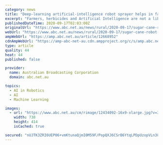 ```yaml
---
category: news
title: "Deep-learning artificial-intelligence robot sprayer helps in farming fight to save Great Barrier Reef"
excerpt: "Farmers, herbicides and Artificial Intelligence are not a likely match, but AI that targets weeds may be a game changer for reef catchment farmers."
publishedDateTime: 2020-09-17T02:03:00Z
originalUrl: "https://www.abc.net.au/news/rural/2020-09-17/sugar-cane-robot-sprayer-save-great-barrier-reef/12668952"
webUrl: "https://www.abc.net.au/news/rural/2020-09-17/sugar-cane-robot-sprayer-save-great-barrier-reef/12668952"
ampWebUrl: "https://amp.abc.net.au/article/12668952"
cdnAmpWebUrl: "https://amp-abc-net-au.cdn.ampproject.org/c/s/amp.abc.net.au/article/12668952"
type: article
quality: 44
heat: 44
published: false

provider:
  name: Australian Broadcasting Corporation
  domain: abc.net.au

topics:
  - AI in Robotics
  - AI
  - Machine Learning

images:
  - url: "https://www.abc.net.au/cm/rimage/12434092-16x9-xlarge.jpg?v=3"
    width: 738
    height: 414
    isCached: true

secured: "nUJTK3ZRI6UEP06+vmKtunaQjmI0M59F/PopQXJ6CSrB6YtqLPDpUzopVLn388KDiiB8KT/X7wZVr+huVjh0/hcWqnndj3vprW/nL9FsDvzBDqiUpV3C83AJZ+2V5ABmj+gbI9TtORP/ec4SzZsAVigydIGymsVAt8dmiLNdoil2li+JlLyH1Vjr6szSFx6xatojH3ulWmx+UiRiET+ng+gEVfG4h9IEDK7eISC944prgBEX58SCUgD0zkuvZNdtOfbNdA8PbTZs467hOXi5LwVCXJ2ZTZ7jCsZc3JUCXiNVuWqtulJkaKTTKtcyvroWJ9AdIh9UzC2GNfdncgi4+/dyTvQkfHoaX6l9NAP4QGc=;lRO41U23a1QQalT2Fd7UfA=="
---
```


